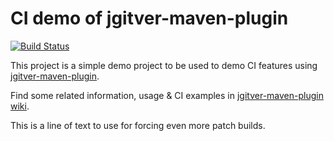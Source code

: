 # CI demo of jgitver-maven-plugin

[![Build Status](https://jenkins-controller.dev.abvprp.com/job/demo-ci/job/main/badge/icon)](https://jenkins-controller.dev.abvprp.com/job/demo-ci/)

This project is a simple demo project to be used to demo CI features using [jgitver-maven-plugin](https://github.com/jgitver/jgitver-maven-plugin).

Find some related information, usage & CI examples in [jgitver-maven-plugin wiki](https://github.com/jgitver/jgitver-maven-plugin/wiki).

This is a line of text to use for forcing even more patch builds.
